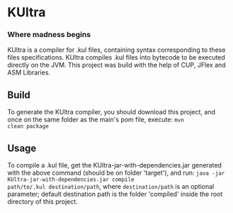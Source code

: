 # KUltra
### Where madness begins
KUltra is a compiler for .kul files, containing syntax corresponding to these
files specifications. 
KUltra compiles .kul files into bytecode to be executed directly on the JVM.
This project was build with the help of CUP, JFlex and ASM Libraries.

## Build
To generate the KUltra compiler, you should download this project, and
once on the same folder as the main's pom file, execute:
<code>mvn clean package</code>

## Usage
To compile a .kul file, get the KUltra-jar-with-dependencies.jar
generated with the above command (should be on folder 'target'),
and run:
<code>java -jar KUltra-jar-with-dependencies.jar compile path/to/.kul destination/path</code>,
where <code>destination/path</code> is an optional parameter; default destination path is the 
folder 'compiled' inside the root directory of this project.
